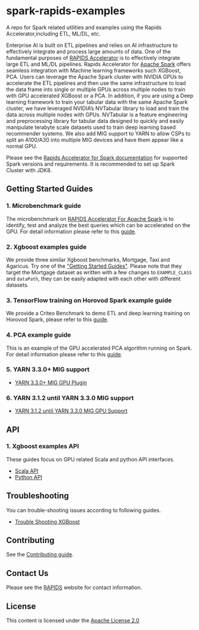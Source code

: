
# spark-rapids-examples

A repo for Spark related utilities and examples using the Rapids Accelerator,including ETL, ML/DL, etc.

Enterprise AI is built on ETL pipelines and relies on AI infrastructure to effectively integrate and
process large amounts of data. One of the fundamental purposes of
[RAPIDS Accelerator](https://nvidia.github.io/spark-rapids/Getting-Started/) 
is to effectively integrate large ETL and ML/DL pipelines. Rapids Accelerator for [Apache Spark](https://spark.apache.org/) 
offers seamless integration with Machine learning frameworks such XGBoost, PCA. Users can leverage the Apache Spark cluster 
with NVIDIA GPUs to accelerate the ETL pipelines and then use the same infrastructure to load the data frame 
into single or multiple GPUs across multiple nodes to train with GPU accelerated XGBoost or a PCA.
In addition, if you are using a Deep learning framework to train your tabular data with the same Apache Spark cluster,
we have leveraged NVIDIA’s NVTabular library to load and train the data across multiple nodes with GPUs.
NVTabular is a feature engineering and preprocessing library for tabular data designed to quickly and 
easily manipulate terabyte scale datasets used to train deep learning based recommender systems.
We also add MIG support to YARN to allow CSPs to split an A100/A30 into multiple MIG 
devices and have them appear like a normal GPU.

Please see the [Rapids Accelerator for Spark documentation](https://nvidia.github.io/spark-rapids/Getting-Started/) for supported
Spark versions and requirements. It is recommended to set up Spark Cluster with JDK8.

## Getting Started Guides

### 1. Microbenchmark guide

The microbenchmark on [RAPIDS Accelerator For Apache Spark](https://nvidia.github.io/spark-rapids/) is to identify, 
test and analyze the best queries which can be accelerated on the GPU. For detail information please refer to this
[guide](/examples/micro-benchmarks/README.md).

### 2. Xgboost examples guide

We provide three similar Xgboost benchmarks, Mortgage, Taxi and Agaricus. 
Try one of the ["Getting Started Guides"](/examples/Spark-ETL+XGBoost/README.md). 
Please note that they target the Mortgage dataset as written with a few changes 
to `EXAMPLE_CLASS` and `dataPath`, they can be easily adapted with each other with different datasets.

### 3. TensorFlow training on Horovod Spark example guide

We provide a Criteo Benchmark to demo ETL and deep learning training on Horovod Spark, please refer to 
this [guide](examples/Spark-DL/criteo_train/README.md).

### 4. PCA example guide

This is an example of the GPU accelerated PCA algorithm running on Spark. For detail information please refer to this
[guide](/examples/Spark-cuML/pca/README.md).

### 5. YARN 3.3.0+ MIG support
- [YARN 3.3.0+ MIG GPU Plugin](/examples/MIG-Support/device-plugins/gpu-mig)

### 6. YARN 3.1.2 until YARN 3.3.0 MIG support
- [YARN 3.1.2 until YARN 3.3.0 MIG GPU Support](/examples/MIG-Support/resource-types/gpu-mig)

## API
### 1. Xgboost examples API

These guides focus on GPU related Scala and python API interfaces.
- [Scala API](/docs/api-docs/xgboost-examples-api-docs/scala.md)
- [Python API](/docs/api-docs/xgboost-examples-api-docs/python.md)

## Troubleshooting
You can trouble-shooting issues according to following guides.
- [Trouble Shooting XGBoost](/docs/trouble-shooting/xgboost-examples-trouble-shooting.md)

## Contributing
See the [Contributing guide](CONTRIBUTING.md).

## Contact Us

Please see the [RAPIDS](https://rapids.ai/community.html) website for contact information.

## License

This content is licensed under the [Apache License 2.0](/LICENSE)
